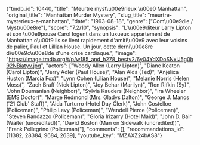 {"tmdb_id": 10440, "title": "Meurtre myst\u00e9rieux \u00e0 Manhattan", "original_title": "Manhattan Murder Mystery", "slug_title": "meurtre-mysterieux-a-manhattan", "date": "1993-08-18", "genre": ["Com\u00e9die / Myst\u00e8re"], "score": "7.2/10", "synopsis": "L'\u00e9diteur Larry Lipton et son \u00e9pouse Carol logent dans un luxueux appartement de Manhattan o\u00f9 ils se lient rapidement d'amiti\u00e9 avec leur voisins de palier, Paul et Lillian House. Un jour, cette derni\u00e8re d\u00e9c\u00e8de d'une crise cardiaque.", "image": "https://image.tmdb.org/t/p/w185_and_h278_bestv2/6y04YdXDoSNxiJ5g0h92NBiatyv.jpg", "actors": ["Woody Allen (Larry Lipton)", "Diane Keaton (Carol Lipton)", "Jerry Adler (Paul House)", "Alan Alda (Ted)", "Anjelica Huston (Marcia Fox)", "Lynn Cohen (Lilian House)", "Melanie Norris (Helen Moss)", "Zach Braff (Nick Lipton)", "Joy Behar (Marilyn)", "Ron Rifkin (Sy)", "John Doumanian (Neighbor)", "Sylvia Kauders (Neighbor)", "Ira Wheeler (EMS Doctor)", "Marge Redmond (Mrs. Gladys Dalton)", "George J. Manos ('21 Club' Staff)", "Aida Turturro (Hotel Day Clerk)", "John Costelloe (Policeman)", "Philip Levy (Policeman)", "Wendell Pierce (Policeman)", "Steven Randazzo (Policeman)", "Gloria Irizarry (Hotel Maid)", "John D. Bair (Waiter (uncredited))", "David Boston (Man on Sidewalk (uncredited))", "Frank Pellegrino (Policeman)"], "comments": [], "recommandations_id": [11382, 28384, 9684, 2639], "youtube_key": "MZAXZ24bAS8"}